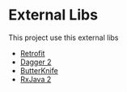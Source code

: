 # External Libs

This project use this external libs
 - [Retrofit](https://github.com/square/retrofit)
 - [Dagger 2](https://github.com/google/dagger)
 - [ButterKnife](https://github.com/JakeWharton/butterknife)
 - [RxJava 2](https://github.com/ReactiveX/RxJava)
